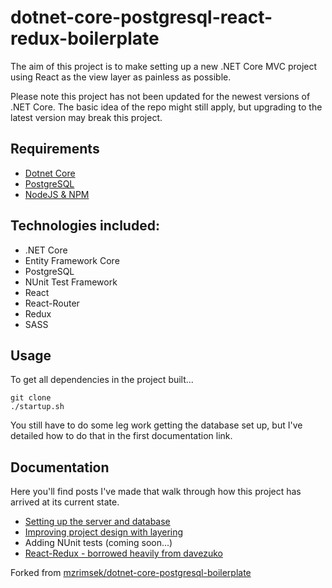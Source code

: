 # dotnet-core-postgresql-react-redux-boilerplate

The aim of this project is to make setting up a new .NET Core MVC project using React as the view layer as painless as possible.

Please note this project has not been updated for the newest versions of .NET Core. The basic idea of the repo might still apply, but upgrading to the latest version may break this project.

## Requirements
* [Dotnet Core](https://www.microsoft.com/net/core)
* [PostgreSQL](https://www.postgresql.org/download/linux/ubuntu/)
* [NodeJS & NPM](https://nodejs.org/en/download/package-manager/)

## Technologies included:
* .NET Core
* Entity Framework Core
* PostgreSQL
* NUnit Test Framework
* React
* React-Router
* Redux
* SASS

## Usage
To get all dependencies in the project built...
~~~~
git clone
./startup.sh
~~~~
You still have to do some leg work getting the database set up, but I've detailed how to do that in the first documentation link.  

## Documentation
Here you'll find posts I've made that walk through how this project has arrived at its current state.  

* [Setting up the server and database](https://medium.com/@mikezrimsek/setting-up-a-net-core-server-with-entity-framework-core-using-a-postgresql-database-242438f7d9c3)
* [Improving project design with layering](https://medium.com/@mikezrimsek/using-layering-to-improve-your-projects-underlying-design-b3c596f8f349)
* Adding NUnit tests (coming soon...)
* [React-Redux - borrowed heavily from davezuko](https://github.com/davezuko/react-redux-starter-kit)

Forked from [mzrimsek/dotnet-core-postgresql-boilerplate](https://github.com/mzrimsek/dotnet-core-postgresql-boilerplate)
